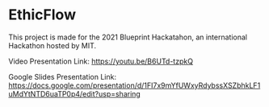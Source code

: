 # EthicFlow

This project is made for the 2021 Blueprint Hackatahon, an international Hackathon hosted by MIT.

Video Presentation Link: https://youtu.be/B6UTd-tzpkQ

Google Slides Presentation Link: https://docs.google.com/presentation/d/1FI7x9mYfUWxyRdybssXSZbhkLF1uMdYtNTD6uaTP0p4/edit?usp=sharing
